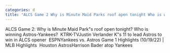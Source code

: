 ```yaml
---
categories: d
title: "ALCS Game 2 Why is Minute Maid Parks roof open tonight Who is winning AstrosYankees  KTRKTV"
---
```

ALCS Game 2: Why is Minute Maid Park"s roof open tonight? Who is winning Astros-Yankees?&nbsp;&nbsp;KTRK-TVJustin Verlander K"s 11 to lead Astros to win in ALCS opener&nbsp;&nbsp;ESPNYankees vs. Astros Game 1 Highlights (10/19/22) | MLB Highlights&nbsp;&nbsp;Houston AstrosHarrison Bader atop Yankees
